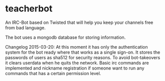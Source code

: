 # teacherbot
An IRC-Bot based on Twisted that will help you keep your channels free from bad language.

The bot uses a mongodb database for storing information.

Changelog 2015-03-20:
At this moment it has only the authentication system for the bot ready where that works as a single sign-on. It stores the passwords of users as sha512 for security reasons. To avoid bot-takeovers it clears userdata when he quits the network. Basic irc commands are implemented and nickname registration if someone want to run any commands that has a certain permission level.
